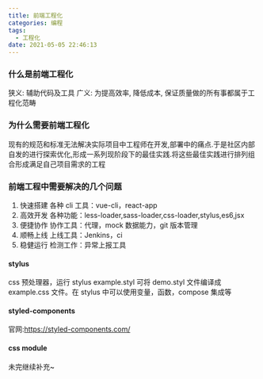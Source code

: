 ```yaml
---
title: 前端工程化
categories: 编程
tags:
  - 工程化
date: 2021-05-05 22:46:13
---
```


### 什么是前端工程化

狭义: 辅助代码及工具
广义: 为提高效率, 降低成本, 保证质量做的所有事都属于工程化范畴

### 为什么需要前端工程化

现有的规范和标准无法解决实际项目中工程师在开发,部署中的痛点.于是社区内部自发的进行探索优化,形成一系列现阶段下的最佳实践.将这些最佳实践进行排列组合形成满足自己项目需求的工程

### 前端工程中需要解决的几个问题

1. 快速搭建 各种 cli 工具：vue-cli，react-app
2. 高效开发 各种功能：less-loader,sass-loader,css-loader,stylus,es6,jsx
3. 便捷协作 协作工具：代理，mock 数据能力，git 版本管理
4. 顺畅上线 上线工具：Jenkins，ci
5. 稳健运行 检测工作：异常上报工具

#### stylus

css 预处理器，运行 stylus example.styl 可将 demo.styl 文件编译成 example.css 文件。在 stylus 中可以使用变量，函数，compose 集成等

#### styled-components

官网:https://styled-components.com/

#### css module

未完继续补充~
